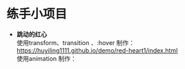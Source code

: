 # 练手小项目
- **跳动的红心**  
使用transform、transition 、:hover 制作：   https://huyiling1111.github.io/demo/red-heart1/index.html  
使用animation 制作：
